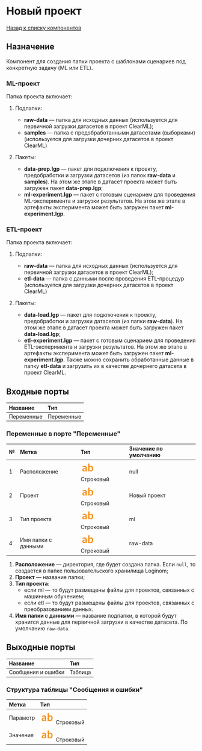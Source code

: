 # Новый проект

[Назад к списку компонентов](../README.md)

## Назначение

Компонент для создания папки проекта с шаблонами сценариев под конкретную задачу (ML или ETL).

### ML-проект

Папка проекта включает:

1. Подпапки: 

   * **raw-data** — папка для исходных данных (используется для первичной загрузки датасетов в проект ClearML);
   * **samples** — папка с предобработанными датасетами (выборками) (используется для загрузки дочерних датасетов в проект ClearML)

2. Пакеты:

   * **data-prep.lgp** — пакет для подключения к проекту, предобработки и загрузки датасетов (из папок **raw-data** и **samples**). На этом же этапе в датасет проекта может быть загружен пакет **data-prep.lgp**;
   * **ml-experiment.lgp** — пакет с готовым сценарием для проведения ML-эксперимента и загрузки результатов. На этом же этапе в артефакты эксперимента может быть загружен пакет **ml-experiment.lgp**.

### ETL-проект

Папка проекта включает:

1. Подпапки: 

   * **raw-data** — папка для исходных данных (используется для первичной загрузки датасетов в проект ClearML);
   * **etl-data** — папка с данными после проведения ETL-процедур (используется для загрузки дочерних датасетов в проект ClearML)

2. Пакеты:

   * **data-load.lgp** — пакет для подключения к проекту, предобработки и загрузки датасетов (из папки **raw-data**). На этом же этапе в датасет проекта может быть загружен пакет **data-load.lgp**;
   * **etl-experiment.lgp** — пакет с готовым сценарием для проведения ETL-эксперимента и загрузки результатов. На этом же этапе в артефакты эксперимента может быть загружен пакет **ml-experiment.lgp**. Также можно сохранить обработанные данные в папку **etl-data** и загрузить их в качестве дочернего датасета в проект ClearML.

## Входные порты

| Название   | Тип        |
|:-----------|:-----------|
| Переменные | Переменные |

### Переменные в порте "Переменные"

| №  | Метка                  | Тип                                   | Значение по умолчанию  |
|:---|:-----------------------|:--------------------------------------|:-----------------------|
| 1  | Расположение           | ![](./img/string.svg) Строковый       |null                    |
| 2  | Проект                 | ![](./img/string.svg) Строковый       |Новый проект            |
| 3  | Тип проекта            | ![](./img/string.svg) Строковый       |ml                      |
| 4  | Имя папки с данными    | ![](./img/string.svg) Строковый       |raw-data                |

1. **Расположение** — директория, где будет создана папка. Если `null`, то создается в папке пользовательского хранилища Loginom;
2. **Проект** — название папки;
3. **Тип проекта**:
     * если ml — то будут размещены файлы для проектов, связанных с машинным обучением;
     * если etl — то будут размещены файлы для проектов, связанных с преобразованием данных.
4. **Имя папки с данными** — название подпапки, в которой будут хранится данные для первичной загрузки в качестве датасета. По умолчанию `raw-data`.



## Выходные порты

| Название             | Тип        |
|:---------------------|:-----------|
| Сообщения и ошибки   | Таблица    |

### Структура таблицы "Сообщения и ошибки"

| Метка                | Тип                                        |
|:---------------------|:-------------------------------------------|
| Параметр             | ![](./img/string.svg) Строковый            |
| Значение             | ![](./img/string.svg) Строковый            |